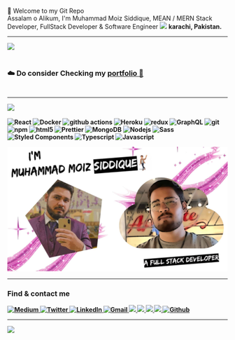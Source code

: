 
<p>👦 Welcome to my Git Repo </br> Assalam o Alikum, I'm Muhammad Moiz Siddique, MEAN / MERN Stack Developer, FullStack Developer & Software Engineer <img src="https://image.freepik.com/free-photo/flag-pakistan_1401-192.jpg" width="13"/> <b>karachi, Pakistan.</br>
 <hr></hr>
<a href="https://www.holopin.io/@muhammadmoizsiddique">
  <img src="https://holopin.io/api/user/board?user=muhammadsheroz" />
</a>
<h1></h1>
<h3>☁️ Do consider Checking my <a href="https://muhammadsheroz.vercel.app/" target="_blank">portfolio 🔗</a> </h3>

<h1></h1>
<hr></hr>
<a
  title="Like Sharoz's work? Buy him a coffee"
  class="bmac"
  href="https://www.buymeacoffee.com/muhammadmoj">
<img src="https://img.buymeacoffee.com/button-api/?text=Buy me a coffee&emoji=&slug=muhd.ahsanayaz&button_colour=BD5FFF&font_colour=ffffff&font_family=Comic&outline_colour=000000&coffee_colour=FFDD00" />
</a>
<p>
  <img alt="React" src="https://img.shields.io/badge/-React-45b8d8?style=flat-square&logo=react&logoColor=white" />
  <img alt="Docker" src="https://img.shields.io/badge/-Docker-46a2f1?style=flat-square&logo=docker&logoColor=white" />
  <img alt="github actions" src="https://img.shields.io/badge/-Github_Actions-2088FF?style=flat-square&logo=github-actions&logoColor=white" />
  <img alt="Heroku" src="https://img.shields.io/badge/-Heroku-430098?style=flat-square&logo=heroku&logoColor=white" />
  <img alt="redux" src="https://img.shields.io/badge/-Redux-764ABC?style=flat-square&logo=redux&logoColor=white" />
  <img alt="GraphQL" src="https://img.shields.io/badge/-GraphQL-E10098?style=flat-square&logo=graphql&logoColor=white" />
  <img alt="git" src="https://img.shields.io/badge/-Git-F05032?style=flat-square&logo=git&logoColor=white" />
  <img alt="npm" src="https://img.shields.io/badge/-NPM-CB3837?style=flat-square&logo=npm&logoColor=white" />
  <img alt="html5" src="https://img.shields.io/badge/-HTML5-E34F26?style=flat-square&logo=html5&logoColor=white" />
  <img alt="Prettier" src="https://img.shields.io/badge/-Prettier-F7B93E?style=flat-square&logo=prettier&logoColor=white" />
  <img alt="MongoDB" src="https://img.shields.io/badge/-MongoDB-13aa52?style=flat-square&logo=mongodb&logoColor=white" />
  <img alt="Nodejs" src="https://img.shields.io/badge/-Nodejs-43853d?style=flat-square&logo=Node.js&logoColor=white" />
  <img alt="Sass" src="https://img.shields.io/badge/-Sass-CC6699?style=flat-square&logo=sass&logoColor=white" />
  <img alt="Styled Components" src="https://img.shields.io/badge/-Styled_Components-db7092?style=flat-square&logo=styled-components&logoColor=white" />
  <img alt="Typescript" src="https://img.shields.io/badge/-TypeScript-F05032?style=flat-square&logo=typescript&logoColor=white&color=007ACC" />
  <img alt="Javascript" src="https://img.shields.io/badge/-Javascript-F05032?style=flat-square&logo=javascript&logoColor=white&color=f7df1e" />
</p>
<img src="https://github.com/MuhammadMoiz200099/MuhammadMoiz200099/blob/main/statics/immoiz.jpg"/>
 <hr></hr>
<h3>Find & contact me</h3>
<p>
  <a href="https://medium.com/@muhammadmoiz0087" target="_blank">
    <img alt="Medium" src="https://img.shields.io/badge/medium-%2312100E.svg?&style=for-the-badge&logo=medium&logoColor=white" />
  </a> 
  <a href="https://twitter.com/muhammadmoizsi1" target="_blank">
    <img alt="Twitter" src="https://img.shields.io/badge/twitter-%231DA1F2.svg?&style=for-the-badge&logo=twitter&logoColor=white" />
  </a> 
  <a href="https://www.linkedin.com/in/muhammad-moiz-siddique-b09261252/">
    <img alt="LinkedIn" src="https://img.shields.io/badge/linkedin%20-%230077B5.svg?&style=for-the-badge&logo=linkedin&logoColor=white" target="_blank">
  </a> 
  <a href="mailto:muhammadmoiz0087@gmail.com">
    <img alt="Gmail" src="https://img.shields.io/badge/Gmail-D14836?style=for-the-badge&logo=gmail&logoColor=white" />
  </a> 
  <a href="https://www.facebook.com/profile.php?id=100006299895814">
    <img src="https://img.shields.io/badge/Facebook-1877F2?style=for-the-badge&logo=facebook&logoColor=white" />
  </a> 
  <a href="https://www.instagram.com/muhammadmoizsiddique/">
    <img src="https://img.shields.io/badge/Instagram-E4405F?style=for-the-badge&logo=Instagram&logoColor=white" />
  </a> 
  <a href="https://www.snapchat.com/add/muhammadmoizs">
    <img src="https://img.shields.io/badge/SnapChat-FFFC00?style=for-the-badge&logo=snapchat&logoColor=white" />
  </a> 
  <a href="https://wa.me/message/WGT6L35GCOA5M1">
    <img src="https://img.shields.io/badge/WhatsApp-25D366?style=for-the-badge&logo=whatsapp&logoColor=white" />
  </a>
  <a href="https://github.com/MuhammadMoiz200099" target="_blank">
    <img alt="Github" src="https://img.shields.io/badge/GitHub-%2312100E.svg?&style=for-the-badge&logo=Github&logoColor=white" />
  </a>
</p>
 <hr></hr>
<a href="https://visitcount.itsvg.in">
  <img src="https://visitcount.itsvg.in/api?id=MuhammadMoiz200099&label=Profile%20Views&pretty=false" />
</a>
